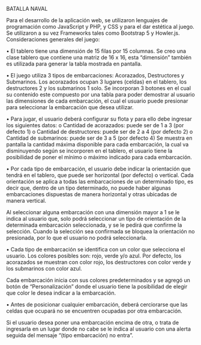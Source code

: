 BATALLA NAVAL

Para el desarrollo de la aplicación web, se utilizaron lenguajes de programación como JavaScript y PHP, y CSS y para el dar estética al juego. Se utilizaron a su vez Frameworks tales como Bootstrap 5 y Howler.js.
Consideraciones generales del juego:

•	El tablero tiene una dimensión de 15 filas por 15 columnas.
Se creo una clase tablero que contiene una matriz de 16 x 16, esta “dimensión” también es utilizada para generar la tabla mostrada en pantalla.

•	El juego utiliza 3 tipos de embarcaciones: Acorazados, Destructores y Submarinos. Los acorazados ocupan 3 lugares (celdas) en el tablero, los destructores 2 y los submarinos 1 solo.
Se incorporan 3 botones en el cual su contenido este compuesto por una tabla para poder demostrar al usuario las dimensiones de cada embarcación, el cual el usuario puede presionar para seleccionar la embarcación que desea utilizar.

•	Para jugar, el usuario deberá configurar su flota y para ello debe ingresar los siguientes datos:
  o	Cantidad de acorazados: puede ser de 1 a 3 (por defecto 1)
  o	Cantidad de destructores: puede ser de 2 a 4 (por defecto 2)
  o	Cantidad de submarinos: puede ser de 3 a 5 (por defecto 4)
Se muestra en pantalla la cantidad máxima disponible para cada embarcación, la cual va disminuyendo según se incorporen en el tablero, el usuario tiene la posibilidad de poner el mínimo o máximo indicado para cada embarcación.

•	Por cada tipo de embarcación, el usuario debe indicar la orientación que tendrá en el tablero, que puede ser horizontal (por defecto) o vertical. Cada orientación se aplica a todas las embarcaciones de un determinado tipo, es decir que, dentro de un tipo determinado, no puede haber algunas embarcaciones dispuestas de manera horizontal y otras ubicadas de manera vertical.

Al seleccionar alguna embarcación con una dimensión mayor a 1 se le indica al usuario que, solo podrá seleccionar un tipo de orientación de la determinada embarcación seleccionada, y se le pedirá que confirme la selección. Cuando la selección sea confirmada se bloquea la orientación no presionada, por lo que el usuario no podrá seleccionarla.

•	Cada tipo de embarcación se identifica con un color que selecciona el usuario. Los colores posibles son: rojo, verde y/o azul. Por defecto, los acorazados se muestran con color rojo, los destructores con color verde y los submarinos con color azul. 

Cada embarcación inicia con sus colores predeterminados y se agregó un botón de “Personalización” donde el usuario tiene la posibilidad de elegir que color le desea indicar a la embarcación.

•	Antes de posicionar cualquier embarcación, deberá cerciorarse que las celdas que ocupará no se encuentren ocupadas por otra embarcación.

Si el usuario desea poner una embarcación encima de otra, o trata de ingresarla en un lugar donde no cabe se le indica al usuario con una alerta seguida del mensaje “(tipo embarcación) no entra”.
